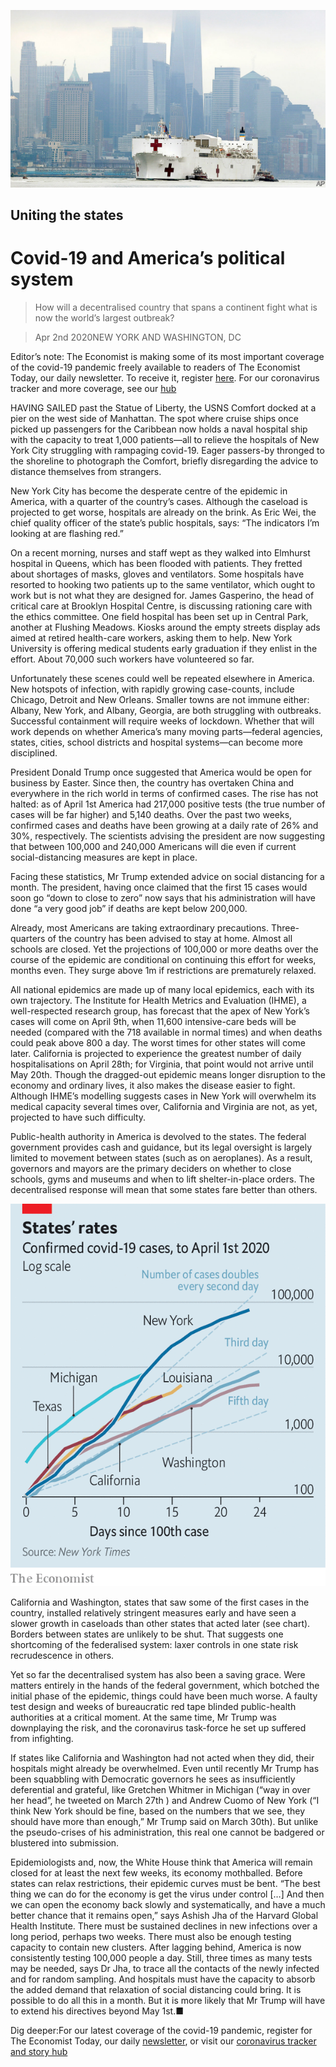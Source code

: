 ![](./images/20200404_USP005_0.jpg)

## Uniting the states

# Covid-19 and America’s political system

> How will a decentralised country that spans a continent fight what is now the world’s largest outbreak?

> Apr 2nd 2020NEW YORK AND WASHINGTON, DC

Editor’s note: The Economist is making some of its most important coverage of the covid-19 pandemic freely available to readers of The Economist Today, our daily newsletter. To receive it, register [here](https://www.economist.com//newslettersignup). For our coronavirus tracker and more coverage, see our [hub](https://www.economist.com//coronavirus)

HAVING SAILED past the Statue of Liberty, the USNS Comfort docked at a pier on the west side of Manhattan. The spot where cruise ships once picked up passengers for the Caribbean now holds a naval hospital ship with the capacity to treat 1,000 patients—all to relieve the hospitals of New York City struggling with rampaging covid-19. Eager passers-by thronged to the shoreline to photograph the Comfort, briefly disregarding the advice to distance themselves from strangers.

New York City has become the desperate centre of the epidemic in America, with a quarter of the country’s cases. Although the caseload is projected to get worse, hospitals are already on the brink. As Eric Wei, the chief quality officer of the state’s public hospitals, says: “The indicators I’m looking at are flashing red.”

On a recent morning, nurses and staff wept as they walked into Elmhurst hospital in Queens, which has been flooded with patients. They fretted about shortages of masks, gloves and ventilators. Some hospitals have resorted to hooking two patients up to the same ventilator, which ought to work but is not what they are designed for. James Gasperino, the head of critical care at Brooklyn Hospital Centre, is discussing rationing care with the ethics committee. One field hospital has been set up in Central Park, another at Flushing Meadows. Kiosks around the empty streets display ads aimed at retired health-care workers, asking them to help. New York University is offering medical students early graduation if they enlist in the effort. About 70,000 such workers have volunteered so far.

Unfortunately these scenes could well be repeated elsewhere in America. New hotspots of infection, with rapidly growing case-counts, include Chicago, Detroit and New Orleans. Smaller towns are not immune either: Albany, New York, and Albany, Georgia, are both struggling with outbreaks. Successful containment will require weeks of lockdown. Whether that will work depends on whether America’s many moving parts—federal agencies, states, cities, school districts and hospital systems—can become more disciplined.

President Donald Trump once suggested that America would be open for business by Easter. Since then, the country has overtaken China and everywhere in the rich world in terms of confirmed cases. The rise has not halted: as of April 1st America had 217,000 positive tests (the true number of cases will be far higher) and 5,140 deaths. Over the past two weeks, confirmed cases and deaths have been growing at a daily rate of 26% and 30%, respectively. The scientists advising the president are now suggesting that between 100,000 and 240,000 Americans will die even if current social-distancing measures are kept in place.

Facing these statistics, Mr Trump extended advice on social distancing for a month. The president, having once claimed that the first 15 cases would soon go “down to close to zero” now says that his administration will have done “a very good job” if deaths are kept below 200,000.

Already, most Americans are taking extraordinary precautions. Three-quarters of the country has been advised to stay at home. Almost all schools are closed. Yet the projections of 100,000 or more deaths over the course of the epidemic are conditional on continuing this effort for weeks, months even. They surge above 1m if restrictions are prematurely relaxed.

All national epidemics are made up of many local epidemics, each with its own trajectory. The Institute for Health Metrics and Evaluation (IHME), a well-respected research group, has forecast that the apex of New York’s cases will come on April 9th, when 11,600 intensive-care beds will be needed (compared with the 718 available in normal times) and when deaths could peak above 800 a day. The worst times for other states will come later. California is projected to experience the greatest number of daily hospitalisations on April 28th; for Virginia, that point would not arrive until May 20th. Though the dragged-out epidemic means longer disruption to the economy and ordinary lives, it also makes the disease easier to fight. Although IHME’s modelling suggests cases in New York will overwhelm its medical capacity several times over, California and Virginia are not, as yet, projected to have such difficulty.

Public-health authority in America is devolved to the states. The federal government provides cash and guidance, but its legal oversight is largely limited to movement between states (such as on aeroplanes). As a result, governors and mayors are the primary deciders on whether to close schools, gyms and museums and when to lift shelter-in-place orders. The decentralised response will mean that some states fare better than others.

![](./images/20200404_USC084.png)

California and Washington, states that saw some of the first cases in the country, installed relatively stringent measures early and have seen a slower growth in caseloads than other states that acted later (see chart). Borders between states are unlikely to be shut. That suggests one shortcoming of the federalised system: laxer controls in one state risk recrudescence in others.

Yet so far the decentralised system has also been a saving grace. Were matters entirely in the hands of the federal government, which botched the initial phase of the epidemic, things could have been much worse. A faulty test design and weeks of bureaucratic red tape blinded public-health authorities at a critical moment. At the same time, Mr Trump was downplaying the risk, and the coronavirus task-force he set up suffered from infighting.

If states like California and Washington had not acted when they did, their hospitals might already be overwhelmed. Even until recently Mr Trump has been squabbling with Democratic governors he sees as insufficiently deferential and grateful, like Gretchen Whitmer in Michigan (“way in over her head”, he tweeted on March 27th ) and Andrew Cuomo of New York (“I think New York should be fine, based on the numbers that we see, they should have more than enough,” Mr Trump said on March 30th). But unlike the pseudo-crises of his administration, this real one cannot be badgered or blustered into submission.

Epidemiologists and, now, the White House think that America will remain closed for at least the next few weeks, its economy mothballed. Before states can relax restrictions, their epidemic curves must be bent. “The best thing we can do for the economy is get the virus under control […] And then we can open the economy back slowly and systematically, and have a much better chance that it remains open,” says Ashish Jha of the Harvard Global Health Institute. There must be sustained declines in new infections over a long period, perhaps two weeks. There must also be enough testing capacity to contain new clusters. After lagging behind, America is now consistently testing 100,000 people a day. Still, three times as many tests may be needed, says Dr Jha, to trace all the contacts of the newly infected and for random sampling. And hospitals must have the capacity to absorb the added demand that relaxation of social distancing could bring. It is possible to do all this in a month. But it is more likely that Mr Trump will have to extend his directives beyond May 1st.■

Dig deeper:For our latest coverage of the covid-19 pandemic, register for The Economist Today, our daily [newsletter](https://www.economist.com//newslettersignup), or visit our [coronavirus tracker and story hub](https://www.economist.com//coronavirus)